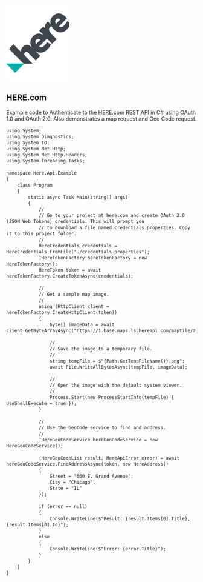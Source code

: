 ![](https://github.com/porrey/HERE.com/raw/main/Images/logo.png)

## HERE.com

Example code to Authenticate to the HERE.com REST API in C# using OAuth 1.0 and OAuth 2.0. Also demonstrates a map request and Geo Code request.
	
	using System;
	using System.Diagnostics;
	using System.IO;
	using System.Net.Http;
	using System.Net.Http.Headers;
	using System.Threading.Tasks;

	namespace Here.Api.Example
	{
		class Program
		{
			static async Task Main(string[] args)
			{
				//
				// Go to your project at here.com and create OAuth 2.0 (JSON Web Tokens) credentials. This will prompt you
				// to download a file named credentials.properties. Copy it to this project folder.
				//
				HereCredentials credentials = HereCredentials.FromFile("./credentials.properties");
				IHereTokenFactory hereTokenFactory = new HereTokenFactory();
				HereToken token = await hereTokenFactory.CreateTokenAsync(credentials);

				//
				// Get a sample map image.
				//
				using (HttpClient client = hereTokenFactory.CreateHttpClient(token))
				{
					byte[] imageData = await client.GetByteArrayAsync("https://1.base.maps.ls.hereapi.com/maptile/2.1/maptile/newest/normal.day/13/4400/2686/256/png8");

					//
					// Save the image to a temporary file.
					//
					string tempFile = $"{Path.GetTempFileName()}.png";
					await File.WriteAllBytesAsync(tempFile, imageData);

					//
					// Open the image with the default system viewer.
					//
					Process.Start(new ProcessStartInfo(tempFile) { UseShellExecute = true });
				}

				//
				// Use the GeoCode service to find and address.
				//
				IHereGeoCodeService hereGeoCodeService = new HereGeoCodeService();

				(HereGeoCodeList result, HereApiError error) = await hereGeoCodeService.FindAddressAsync(token, new HereAddress()
				{
					Street = "600 E. Grand Avenue",
					City = "Chicago",
					State = "IL"
				});

				if (error == null)
				{
					Console.WriteLine($"Result: {result.Items[0].Title}, {result.Items[0].Id}");
				}
				else
				{
					Console.WriteLine($"Error: {error.Title}");
				}
			}
		}
	}
